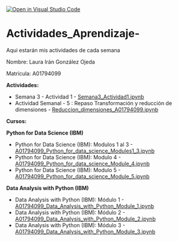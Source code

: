 [![Open in Visual Studio Code](https://classroom.github.com/assets/open-in-vscode-c66648af7eb3fe8bc4f294546bfd86ef473780cde1dea487d3c4ff354943c9ae.svg)](https://classroom.github.com/online_ide?assignment_repo_id=8478201&assignment_repo_type=AssignmentRepo)
# Actividades_Aprendizaje-
Aqui estarán mis actividades de cada semana

Nombre: Laura Irán González Ojeda

Matrícula: A01794099

**Actividades:**
* Semana 3 - Actividad 1 - [Semana3_Actividad1.ipynb](Semana3_Actividad1.ipynb)
* Actividad Semanal - 5 : Repaso Transformación y reducción de dimensiones - [Reduccion_dimensiones_A01794099.ipynb](Reduccion_dimensiones_A01794099.ipynb)


**Cursos:**

**Python for Data Science (IBM)**
* Python for Data Science (IBM): Modulos 1 al 3 - [A01794099_Python_for_data_science_Modules1_3.ipynb](A01794099_Python_for_data_science_Modules1_3.ipynb)
* Python for Data Science (IBM): Modulo 4 - [A01794099_Python_for_data_science_Module_4.ipynb](A01794099_Python_for_data_science_Module_4.ipynb)
* Python for Data Science (IBM): Modulo 5 - [A01794099_Python_for_data_science_Module_5.ipynb](A01794099_Python_for_data_science_Module_5.ipynb)

**Data Analysis with Python (IBM)**
* Data Analysis with Python (IBM): Módulo 1 - [A01794099_Data_Analysis_with_Python_Module_1.ipynb](A01794099_Data_Analysis_with_Python_Module_1.ipynb)
* Data Analysis with Python (IBM): Módulo 2 - [A01794099_Data_Analysis_with_Python_Module_2.ipynb](A01794099_Data_Analysis_with_Python_Module_2.ipynb)
* Data Analysis with Python (IBM): Módulo 3 - [A01794099_Data_Analysis_with_Python_Module_3.ipynb](A01794099_Data_Analysis_with_Python_Module_3.ipynb)
